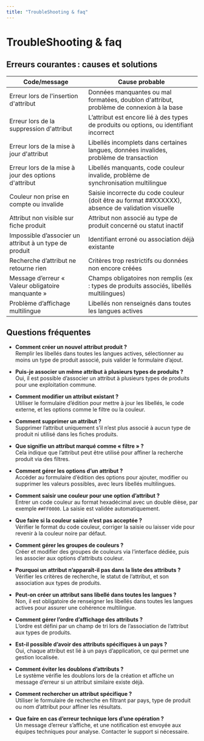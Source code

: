 ```yaml
---
title: "TroubleShooting & faq"
---
```


# TroubleShooting & faq

## Erreurs courantes : causes et solutions

| Code/message                         | Cause probable                                                                                   |
|------------------------------------|------------------------------------------------------------------------------------------------|
| Erreur lors de l'insertion d'attribut | Données manquantes ou mal formatées, doublon d'attribut, problème de connexion à la base         |
| Erreur lors de la suppression d'attribut | L’attribut est encore lié à des types de produits ou options, ou identifiant incorrect           |
| Erreur lors de la mise à jour d'attribut | Libellés incomplets dans certaines langues, données invalides, problème de transaction          |
| Erreur lors de la mise à jour des options d'attribut | Libellés manquants, code couleur invalide, problème de synchronisation multilingue               |
| Couleur non prise en compte ou invalide | Saisie incorrecte du code couleur (doit être au format ##XXXXXX), absence de validation visuelle  |
| Attribut non visible sur fiche produit | Attribut non associé au type de produit concerné ou statut inactif                              |
| Impossible d’associer un attribut à un type de produit | Identifiant erroné ou association déjà existante                                                |
| Recherche d’attribut ne retourne rien | Critères trop restrictifs ou données non encore créées                                         |
| Message d’erreur « Valeur obligatoire manquante » | Champs obligatoires non remplis (ex : types de produits associés, libellés multilingues)        |
| Problème d’affichage multilingue | Libellés non renseignés dans toutes les langues actives                                         |

## Questions fréquentes

- **Comment créer un nouvel attribut produit ?**  
  Remplir les libellés dans toutes les langues actives, sélectionner au moins un type de produit associé, puis valider le formulaire d’ajout.

- **Puis-je associer un même attribut à plusieurs types de produits ?**  
  Oui, il est possible d’associer un attribut à plusieurs types de produits pour une exploitation commune.

- **Comment modifier un attribut existant ?**  
  Utiliser le formulaire d’édition pour mettre à jour les libellés, le code externe, et les options comme le filtre ou la couleur.

- **Comment supprimer un attribut ?**  
  Supprimer l’attribut uniquement s’il n’est plus associé à aucun type de produit ni utilisé dans les fiches produits.

- **Que signifie un attribut marqué comme « filtre » ?**  
  Cela indique que l’attribut peut être utilisé pour affiner la recherche produit via des filtres.

- **Comment gérer les options d’un attribut ?**  
  Accéder au formulaire d’édition des options pour ajouter, modifier ou supprimer les valeurs possibles, avec leurs libellés multilingues.

- **Comment saisir une couleur pour une option d’attribut ?**  
  Entrer un code couleur au format hexadécimal avec un double dièse, par exemple `##FF0000`. La saisie est validée automatiquement.

- **Que faire si la couleur saisie n’est pas acceptée ?**  
  Vérifier le format du code couleur, corriger la saisie ou laisser vide pour revenir à la couleur noire par défaut.

- **Comment gérer les groupes de couleurs ?**  
  Créer et modifier des groupes de couleurs via l’interface dédiée, puis les associer aux options d’attributs couleur.

- **Pourquoi un attribut n’apparaît-il pas dans la liste des attributs ?**  
  Vérifier les critères de recherche, le statut de l’attribut, et son association aux types de produits.

- **Peut-on créer un attribut sans libellé dans toutes les langues ?**  
  Non, il est obligatoire de renseigner les libellés dans toutes les langues actives pour assurer une cohérence multilingue.

- **Comment gérer l’ordre d’affichage des attributs ?**  
  L’ordre est défini par un champ de tri lors de l’association de l’attribut aux types de produits.

- **Est-il possible d’avoir des attributs spécifiques à un pays ?**  
  Oui, chaque attribut est lié à un pays d’application, ce qui permet une gestion localisée.

- **Comment éviter les doublons d’attributs ?**  
  Le système vérifie les doublons lors de la création et affiche un message d’erreur si un attribut similaire existe déjà.

- **Comment rechercher un attribut spécifique ?**  
  Utiliser le formulaire de recherche en filtrant par pays, type de produit ou nom d’attribut pour affiner les résultats.

- **Que faire en cas d’erreur technique lors d’une opération ?**  
  Un message d’erreur s’affiche, et une notification est envoyée aux équipes techniques pour analyse. Contacter le support si nécessaire.